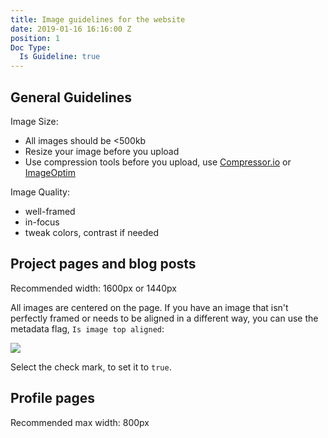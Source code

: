 ```yaml
---
title: Image guidelines for the website
date: 2019-01-16 16:16:00 Z
position: 1
Doc Type:
  Is Guideline: true
---
```


## General Guidelines

Image Size:
  - All images should be <500kb
  - Resize your image before you upload
  - Use compression tools before you upload, use [Compressor.io](https://compressor.io/compress) or [ImageOptim](https://imageoptim.com/mac)

Image Quality:
  - well-framed
  - in-focus
  - tweak colors, contrast if needed

## Project pages and blog posts

Recommended width: 1600px or 1440px

All images are centered on the page. If you have an image that isn't perfectly framed or needs to be aligned in a different way, you can use the metadata flag, `Is image top aligned`:

![](https://monosnap.com/image/cw8nBXa90aoP83z6C7XWVOmsuLBo85.png)

Select the check mark, to set it to `true`.

## Profile pages

Recommended max width: 800px
